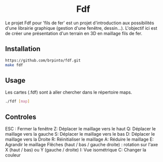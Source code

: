 <h1 align="center">Fdf</h1>

Le projet Fdf pour 'fils de fer' est un projet d'introduction aux possibilités d'une librairie graphique (gestion d'une fenêtre, dessin...). L'objectif ici est de créer une présentation d'un terrain en 3D en maillage fils de fer.

## Installation

```sh
https://github.com/brpinto/fdf.git
make fdf
```

## Usage

Les cartes (.fdf) sont à aller chercher dans le répertoire maps.
  
```sh
./fdf [map]
```

## Controles

ESC : Fermer la fenêtre
Z: Déplacer le maillage vers le haut
Q: Déplacer le maillage vers la gauche
S: Déplacer le maillage vers le bas
D: Déplacer le maillage vers la Droite
R: Réinitialiser le maillage
A: Réduire le maillage
E: Agrandir le maillage
Flêches (haut / bas / gauche droite) : rotation sur l'axe X (haut / bas) ou Y (gauche / droite)
I: Vue isométrique
C: Changer la couleur
